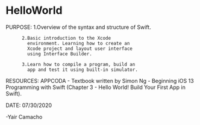 # HelloWorld

PURPOSE:  1.Overview of the syntax and structure of
            Swift.
 
          2.Basic introduction to the Xcode
            environment. Learning how to create an
            Xcode project and layout user interface
            using Interface Builder.
 
          3.Learn how to compile a program, build an
            app and test it using built-in simulator.
        
RESOURCES: APPCODA - Textbook written by Simon Ng -
           Beginning iOS 13 Programming with Swift
           (Chapter 3 - Hello World! Build Your
           First App in Swift).
 
 DATE: 07/30/2020
 
 
 
 
 -Yair Camacho
